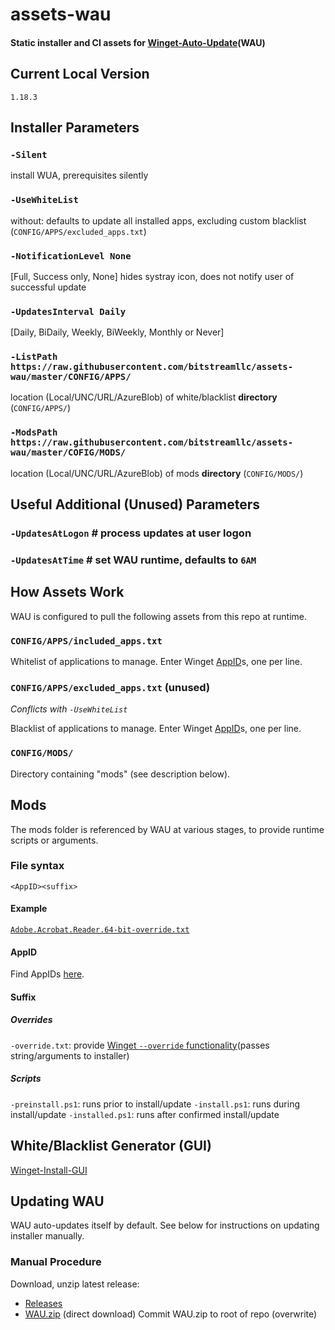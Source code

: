 # assets-wau
#### Static installer and CI assets for [Winget-Auto-Update](https://github.com/Romanitho/Winget-AutoUpdate)(WAU)

## Current Local Version
`1.18.3`

## Installer Parameters
### `-Silent`
install WUA, prerequisites silently

### `-UseWhiteList` 
without: defaults to update all installed apps, excluding custom blacklist (`CONFIG/APPS/excluded_apps.txt`)

### `-NotificationLevel None` 
[Full, Success only, None] hides systray icon, does not notify user of successful update

### `-UpdatesInterval Daily`
[Daily, BiDaily, Weekly, BiWeekly, Monthly or Never]

### `-ListPath https://raw.githubusercontent.com/bitstreamllc/assets-wau/master/CONFIG/APPS/ `
location (Local/UNC/URL/AzureBlob) of white/blacklist **directory** (`CONFIG/APPS/`)

### `-ModsPath https://raw.githubusercontent.com/bitstreamllc/assets-wau/master/COFIG/MODS/`
location (Local/UNC/URL/AzureBlob) of mods **directory** (`CONFIG/MODS/`)

## Useful Additional (Unused) Parameters
### `-UpdatesAtLogon` # process updates at user logon

### `-UpdatesAtTime` # set WAU runtime, defaults to `6AM`

## How Assets Work
WAU is configured to pull the following assets from this repo at runtime. 

### `CONFIG/APPS/included_apps.txt`
Whitelist of applications to manage. Enter Winget [AppID](https://winget.run)s, one per line. 

### `CONFIG/APPS/excluded_apps.txt` (unused)
*Conflicts with `-UseWhiteList`*

Blacklist of applications to manage. Enter Winget [AppID](https://winget.run)s, one per line. 

### `CONFIG/MODS/`
Directory containing "mods" (see description below). 

## Mods
The mods folder is referenced by WAU at various stages, to provide runtime scripts or arguments.

### File syntax
`<AppID><suffix>`

#### Example
[`Adobe.Acrobat.Reader.64-bit-override.txt`](https://github.com/bitstreamllc/assets-wau/blob/master/CONFIG/MODS/Adobe.Acrobat.Reader.64-bit-override.txt)

#### AppID
Find AppIDs [here](https://winget.run).

#### Suffix

##### Overrides
`-override.txt`: provide [Winget `--override` functionality](https://www.techwatching.dev/posts/winget-override)(passes string/arguments to installer)

##### Scripts
`-preinstall.ps1`: runs prior to install/update
`-install.ps1`: runs during install/update
`-installed.ps1`: runs after confirmed install/update

## White/Blacklist Generator (GUI)
[Winget-Install-GUI](https://github.com/Romanitho/Winget-Install-GUI)

## Updating WAU
WAU auto-updates itself by default. See below for instructions on updating installer manually.

### Manual Procedure
Download, unzip latest release:
  - [Releases](https://github.com/Romanitho/Winget-AutoUpdate/releases)
  - [WAU.zip](https://github.com/Romanitho/Winget-AutoUpdate/releases/latest/download/WAU.zip) (direct download)
Commit WAU.zip to root of repo (overwrite)